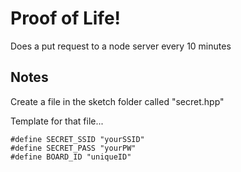 # Proof of Life! 
Does a put request to a node server every 10 minutes

## Notes
Create a file in the sketch folder called "secret.hpp"

Template for that file...
```
#define SECRET_SSID "yourSSID"
#define SECRET_PASS "yourPW"
#define BOARD_ID "uniqueID"
```




